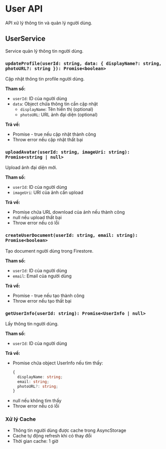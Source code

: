 # User API

API xử lý thông tin và quản lý người dùng.

## UserService

Service quản lý thông tin người dùng.

### `updateProfile(userId: string, data: { displayName?: string, photoURL?: string }): Promise<boolean>`

Cập nhật thông tin profile người dùng.

**Tham số:**

- `userId`: ID của người dùng
- `data`: Object chứa thông tin cần cập nhật
  - `displayName`: Tên hiển thị (optional)
  - `photoURL`: URL ảnh đại diện (optional)

**Trả về:**

- Promise<boolean> - true nếu cập nhật thành công
- Throw error nếu cập nhật thất bại

### `uploadAvatar(userId: string, imageUri: string): Promise<string | null>`

Upload ảnh đại diện mới.

**Tham số:**

- `userId`: ID của người dùng
- `imageUri`: URI của ảnh cần upload

**Trả về:**

- Promise chứa URL download của ảnh nếu thành công
- null nếu upload thất bại
- Throw error nếu có lỗi

### `createUserDocument(userId: string, email: string): Promise<boolean>`

Tạo document người dùng trong Firestore.

**Tham số:**

- `userId`: ID của người dùng
- `email`: Email của người dùng

**Trả về:**

- Promise<boolean> - true nếu tạo thành công
- Throw error nếu tạo thất bại

### `getUserInfo(userId: string): Promise<UserInfo | null>`

Lấy thông tin người dùng.

**Tham số:**

- `userId`: ID của người dùng

**Trả về:**

- Promise chứa object UserInfo nếu tìm thấy:
  ```typescript
  {
    displayName: string;
    email: string;
    photoURL?: string;
  }
  ```
- null nếu không tìm thấy
- Throw error nếu có lỗi

### Xử lý Cache

- Thông tin người dùng được cache trong AsyncStorage
- Cache tự động refresh khi có thay đổi
- Thời gian cache: 1 giờ

